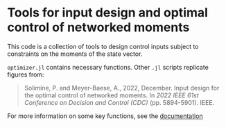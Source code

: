 # Tools for input design and optimal control of networked moments

This code is a collection of tools to design control inputs subject to constraints on the moments of the state vector.

`optimizer.jl` contains necessary functions. Other `.jl` scripts replicate figures from:

>Solimine, P. and Meyer-Baese, A., 2022, December. Input design for the optimal control of networked moments. In *2022 IEEE 61st Conference on Decision and Control (CDC)* (pp. 5894-5901). IEEE.

For more information on some key functions, see the [documentation](/doc.md)
